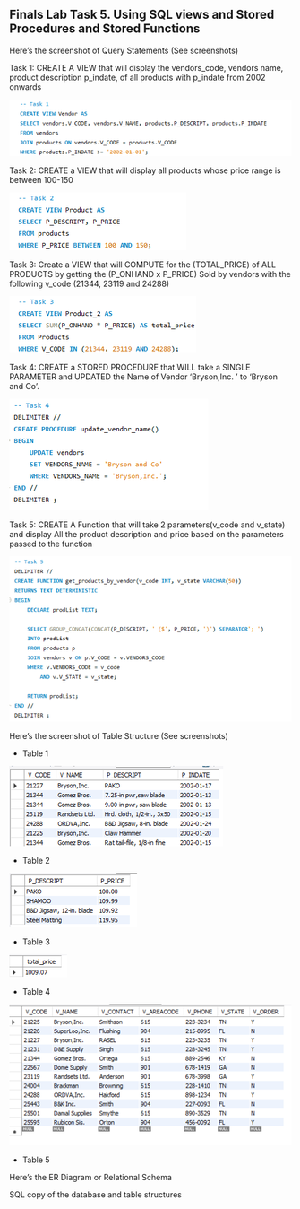 ## Finals Lab Task 5. Using SQL views and Stored Procedures and Stored Functions

Here’s the screenshot of Query Statements (See screenshots)

Task 1: CREATE A VIEW that will display the vendors_code, vendors name, product description p_indate, of all products with p_indate from 2002 onwards

![Sample Output](images/Q1.png)

Task 2: CREATE a VIEW that will display all products whose price range is between 100-150

![Sample Output](images/Q2.png)

Task 3: Create a VIEW that will COMPUTE for the (TOTAL_PRICE) of ALL PRODUCTS by getting the (P_ONHAND x P_PRICE) Sold by vendors with the following v_code (21344, 23119 and 24288)

![Sample Output](images/Q3.png)

Task 4: CREATE a STORED PROCEDURE that WILL take a SINGLE PARAMETER and UPDATED the Name of Vendor ‘Bryson,Inc. ’ to ‘Bryson and Co’.

![Sample Output](images/Q4.png)

Task 5: CREATE A Function that will take 2 parameters(v_code and v_state) and display All the product description and price based on the parameters passed to the function

![Sample Output](images/Q5.png)

Here’s the screenshot of Table Structure (See screenshots)

- Table 1
  
![Sample Output](images/T1.png)

- Table 2

![Sample Output](images/T2.png)

- Table 3

![Sample Output](images/T3.png)

- Table 4

![Sample Output](images/T4.png)

- Table 5



Here’s the ER Diagram or Relational Schema



SQL copy of the database and table structures

